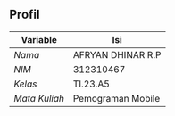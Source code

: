 ## Profil
| Variable | Isi |
| -------- | --- |
| *Nama* | AFRYAN DHINAR R.P |
| *NIM* | 312310467    |
| *Kelas* | TI.23.A5 |
| *Mata Kuliah* | Pemograman Mobile |
